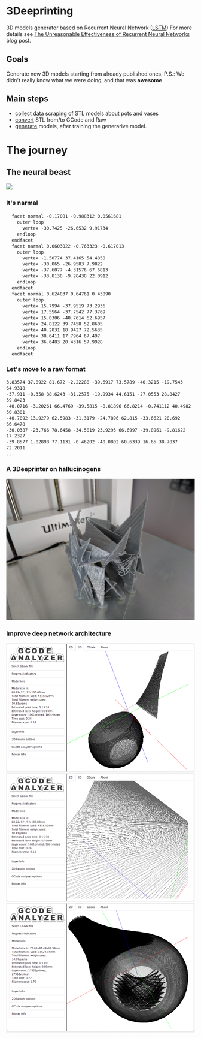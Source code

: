 # 3Deeprinting

3D models generator based on Recurrent Neural Network ([LSTM](http://colah.github.io/posts/2015-08-Understanding-LSTMs/))
For more details see [The Unreasonable Effectiveness of Recurrent Neural Networks](http://karpathy.github.io/2015/05/21/rnn-effectiveness/) blog post.

## Goals

Generate new 3D models starting from already published ones.
P.S.: We didn't really know what we were doing, and that was **awesome**

## Main steps

- [collect](collect/) data scraping of STL models about pots and vases
- [convert](filter/) STL from/to GCode and Raw
- [generate](generate/) models, after training the generarive model.

# The journey

## The neural beast

![](http://colah.github.io/posts/2015-08-Understanding-LSTMs/img/RNN-unrolled.png)

### It's narmal

```
  facet normal -0.17081 -0.988312 0.0561681
    outer loop
      vertex -30.7425 -26.6532 9.91734
    endloop
  endfacet
  facet narmal 0.0603022 -0.763323 -0.617013
    outer loop
      vertex -1.50774 37.4165 54.4858
      vertex -30.065 -26.9583 7.9822
      vertex -37.6077 -4.31576 67.6813
      vertex -33.8138 -9.28438 22.0912
    endloop
  endfacet
  facet normal 0.624037 0.64761 0.43890
    outer loop
      vertex 15.7994 -37.9519 73.2936
      vertex 17.5564 -37.7542 77.3769
      vertex 15.0306 -40.7614 62.6957
      vertex 24.8122 39.7458 52.8605
      vertex 40.2831 18.9427 72.5635
      vertex 38.6411 17.7964 67.497
      vertex 36.6483 20.4316 57.9928
    endloop
  endfacet
```

### Let's move to a raw format

```
3.83574 37.8922 81.672 -2.22288 -39.6917 73.5789 -40.3215 -19.7543 64.9318
-37.911 -0.358 88.6243 -31.2575 -19.9934 44.6151 -27.0553 28.8427 59.8423
-40.0716 -3.20261 66.4769 -39.5815 -8.81896 66.8214 -0.741112 40.4982 50.8301
-40.7092 13.9279 62.5983 -31.3179 -24.7896 62.815 -33.6621 20.692 66.6478
-30.0387 -23.766 78.6458 -34.5819 23.9295 66.6997 -39.8961 -9.81622 17.2327
-39.8577 1.02898 77.1131 -0.46202 -40.0802 60.6339 16.65 38.7837 72.2011
...
```

### A 3Deeprinter on hallucinogens

![](img/final.jpg)

### Improve deep network architecture

![](img/1.png)
![](img/2.png)
![](img/3.png)


